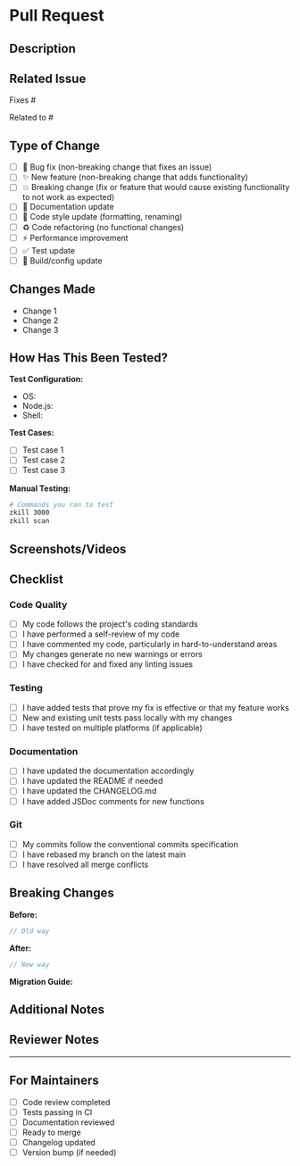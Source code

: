 # Pull Request

## Description

<!-- Provide a clear description of what this PR does -->

## Related Issue

<!-- Link to the issue this PR addresses -->

Fixes #<!-- issue number -->

<!-- or -->

Related to #<!-- issue number -->

## Type of Change

<!-- Mark the relevant option with an 'x' -->

- [ ] 🐛 Bug fix (non-breaking change that fixes an issue)
- [ ] ✨ New feature (non-breaking change that adds functionality)
- [ ] 💥 Breaking change (fix or feature that would cause existing functionality to not work as expected)
- [ ] 📝 Documentation update
- [ ] 🎨 Code style update (formatting, renaming)
- [ ] ♻️ Code refactoring (no functional changes)
- [ ] ⚡ Performance improvement
- [ ] ✅ Test update
- [ ] 🔧 Build/config update

## Changes Made

<!-- List the main changes in this PR -->

- Change 1
- Change 2
- Change 3

## How Has This Been Tested?

<!-- Describe the tests you ran to verify your changes -->

**Test Configuration:**

- OS: <!-- e.g., macOS 14.0 -->
- Node.js: <!-- e.g., 20.10.0 -->
- Shell: <!-- e.g., zsh -->

**Test Cases:**

- [ ] Test case 1
- [ ] Test case 2
- [ ] Test case 3

**Manual Testing:**

```bash
# Commands you ran to test
zkill 3000
zkill scan
```

## Screenshots/Videos

<!-- If applicable, add screenshots or videos to demonstrate the changes -->

## Checklist

<!-- Mark completed items with an 'x' -->

### Code Quality

- [ ] My code follows the project's coding standards
- [ ] I have performed a self-review of my code
- [ ] I have commented my code, particularly in hard-to-understand areas
- [ ] My changes generate no new warnings or errors
- [ ] I have checked for and fixed any linting issues

### Testing

- [ ] I have added tests that prove my fix is effective or that my feature works
- [ ] New and existing unit tests pass locally with my changes
- [ ] I have tested on multiple platforms (if applicable)

### Documentation

- [ ] I have updated the documentation accordingly
- [ ] I have updated the README if needed
- [ ] I have updated the CHANGELOG.md
- [ ] I have added JSDoc comments for new functions

### Git

- [ ] My commits follow the conventional commits specification
- [ ] I have rebased my branch on the latest main
- [ ] I have resolved all merge conflicts

## Breaking Changes

<!-- If this PR includes breaking changes, describe them here -->

**Before:**

```typescript
// Old way
```

**After:**

```typescript
// New way
```

**Migration Guide:**

<!-- If applicable, provide steps for users to migrate -->

## Additional Notes

<!-- Any additional information, context, or considerations -->

## Reviewer Notes

<!-- Specific things you'd like reviewers to focus on -->

---

## For Maintainers

<!-- Don't fill this section - maintainers will complete it -->

- [ ] Code review completed
- [ ] Tests passing in CI
- [ ] Documentation reviewed
- [ ] Ready to merge
- [ ] Changelog updated
- [ ] Version bump (if needed)
